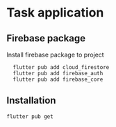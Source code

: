 # Task application

## Firebase package

Install firebase package to project

```
  flutter pub add cloud_firestore
  flutter pub add firebase_auth
  flutter pub add firebase_core
```

## Installation

```
flutter pub get
```
